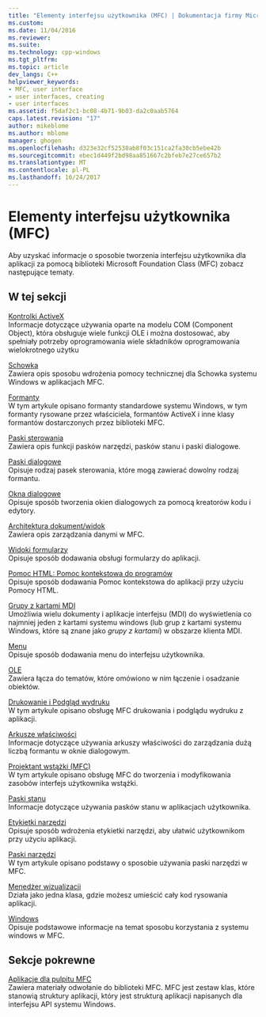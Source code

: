 ```yaml
---
title: "Elementy interfejsu użytkownika (MFC) | Dokumentacja firmy Microsoft"
ms.custom: 
ms.date: 11/04/2016
ms.reviewer: 
ms.suite: 
ms.technology: cpp-windows
ms.tgt_pltfrm: 
ms.topic: article
dev_langs: C++
helpviewer_keywords:
- MFC, user interface
- user interfaces, creating
- user interfaces
ms.assetid: f5daf2c1-bc08-4b71-9b03-da2c0aab5764
caps.latest.revision: "17"
author: mikeblome
ms.author: mblome
manager: ghogen
ms.openlocfilehash: d323e32cf52530ab8f03c151ca2fa30cb5ebe42b
ms.sourcegitcommit: ebec1d449f2bd98aa851667c2bfeb7e27ce657b2
ms.translationtype: MT
ms.contentlocale: pl-PL
ms.lasthandoff: 10/24/2017
---
```

# <a name="user-interface-elements-mfc"></a>Elementy interfejsu użytkownika (MFC)
Aby uzyskać informacje o sposobie tworzenia interfejsu użytkownika dla aplikacji za pomocą biblioteki Microsoft Foundation Class (MFC) zobacz następujące tematy.  
  
## <a name="in-this-section"></a>W tej sekcji  
 [Kontrolki ActiveX](../mfc/activex-controls.md)  
 Informacje dotyczące używania oparte na modelu COM (Component Object), która obsługuje wiele funkcji OLE i można dostosować, aby spełniały potrzeby oprogramowania wiele składników oprogramowania wielokrotnego użytku  
  
 [Schowka](../mfc/clipboard.md)  
 Zawiera opis sposobu wdrożenia pomocy technicznej dla Schowka systemu Windows w aplikacjach MFC.  
  
 [Formanty](../mfc/controls-mfc.md)  
 W tym artykule opisano formanty standardowe systemu Windows, w tym formanty rysowane przez właściciela, formantów ActiveX i inne klasy formantów dostarczonych przez biblioteki MFC.  
  
 [Paski sterowania](../mfc/control-bars.md)  
 Zawiera opis funkcji pasków narzędzi, pasków stanu i paski dialogowe.  
  
 [Paski dialogowe](../mfc/dialog-bars.md)  
 Opisuje rodzaj pasek sterowania, które mogą zawierać dowolny rodzaj formantu.  
  
 [Okna dialogowe](../mfc/dialog-boxes.md)  
 Opisuje sposób tworzenia okien dialogowych za pomocą kreatorów kodu i edytory.  
  
 [Architektura dokument/widok](../mfc/document-view-architecture.md)  
 Zawiera opis zarządzania danymi w MFC.  
  
 [Widoki formularzy](../mfc/form-views-mfc.md)  
 Opisuje sposób dodawania obsługi formularzy do aplikacji.  
  
 [Pomoc HTML: Pomoc kontekstowa do programów](../mfc/html-help-context-sensitive-help-for-your-programs.md)  
 Opisuje sposób dodawania Pomoc kontekstowa do aplikacji przy użyciu Pomocy HTML.  
  
 [Grupy z kartami MDI](../mfc/mdi-tabbed-groups.md)  
 Umożliwia wielu dokumenty i aplikacje interfejsu (MDI) do wyświetlenia co najmniej jeden z kartami systemu windows (lub grup z kartami systemu Windows, które są znane jako *grupy z kartami*) w obszarze klienta MDI.  
  
 [Menu](../mfc/menus-mfc.md)  
 Opisuje sposób dodawania menu do interfejsu użytkownika.  
  
 [OLE](../mfc/ole-mfc.md)  
 Zawiera łącza do tematów, które omówiono w nim łączenie i osadzanie obiektów.  
  
 [Drukowanie i Podgląd wydruku](../mfc/printing-and-print-preview.md)  
 W tym artykule opisano obsługę MFC drukowania i podglądu wydruku z aplikacji.  
  
 [Arkusze właściwości](../mfc/property-sheets-mfc.md)  
 Informacje dotyczące używania arkuszy właściwości do zarządzania dużą liczbą formantu w oknie dialogowym.  
  
 [Projektant wstążki (MFC)](../mfc/ribbon-designer-mfc.md)  
 W tym artykule opisano obsługę MFC do tworzenia i modyfikowania zasobów interfejs użytkownika wstążki.  
  
 [Paski stanu](../mfc/status-bars.md)  
 Informacje dotyczące używania pasków stanu w aplikacjach użytkownika.  
  
 [Etykietki narzędzi](../mfc/tool-tips.md)  
 Opisuje sposób wdrożenia etykietki narzędzi, aby ułatwić użytkownikom przy użyciu aplikacji.  
  
 [Paski narzędzi](../mfc/toolbars.md)  
 W tym artykule opisano podstawy o sposobie używania paski narzędzi w MFC.  
  
 [Menedżer wizualizacji](../mfc/visualization-manager.md)  
 Działa jako jedna klasa, gdzie możesz umieścić cały kod rysowania aplikacji.  
  
 [Windows](../mfc/windows.md)  
 Opisuje podstawowe informacje na temat sposobu korzystania z systemu windows w MFC.  
  
## <a name="related-sections"></a>Sekcje pokrewne  
 [Aplikacje dla pulpitu MFC](../mfc/mfc-desktop-applications.md)  
 Zawiera materiały odwołanie do biblioteki MFC. MFC jest zestaw klas, które stanowią struktury aplikacji, który jest strukturą aplikacji napisanych dla interfejsu API systemu Windows.

